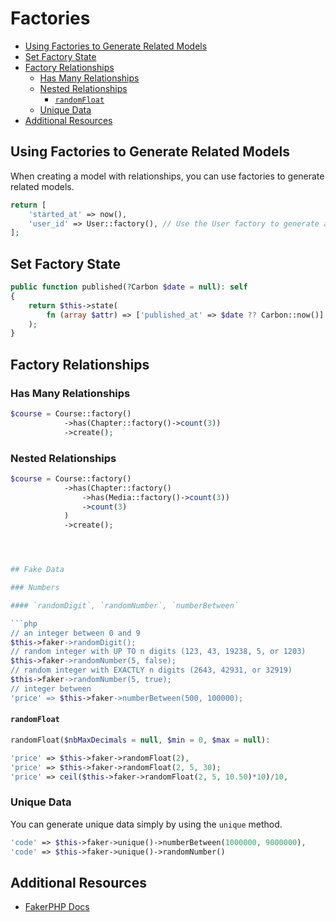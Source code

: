 # Factories

- [Using Factories to Generate Related Models](#using-factories-to-generate-related-models)
- [Set Factory State](#set-factory-state)
- [Factory Relationships](#factory-relationships)
  - [Has Many Relationships](#has-many-relationships)
  - [Nested Relationships](#nested-relationships)
    - [`randomFloat`](#randomfloat)
  - [Unique Data](#unique-data)
- [Additional Resources](#additional-resources)

## Using Factories to Generate Related Models

When creating a model with relationships, you can use factories to generate related models.

```php
return [
    'started_at' => now(),
    'user_id' => User::factory(), // Use the User factory to generate a user_id
];
```

## Set Factory State

```php
public function published(?Carbon $date = null): self
{
    return $this->state(
        fn (array $attr) => ['published_at' => $date ?? Carbon::now()]
    );
}
```

## Factory Relationships

### Has Many Relationships

```php
$course = Course::factory()
            ->has(Chapter::factory()->count(3))
            ->create();
```

### Nested Relationships

```php
$course = Course::factory()
            ->has(Chapter::factory()
                ->has(Media::factory()->count(3))
                ->count(3)
            )
            ->create();
```

```php



## Fake Data

### Numbers

#### `randomDigit`, `randomNumber`, `numberBetween` 

```php
// an integer between 0 and 9
$this->faker->randomDigit();
// random integer with UP TO n digits (123, 43, 19238, 5, or 1203)
$this->faker->randomNumber(5, false);
// random integer with EXACTLY n digits (2643, 42931, or 32919)
$this->faker->randomNumber(5, true);
// integer between
'price' => $this->faker->numberBetween(500, 100000);
```

#### `randomFloat`

```php
randomFloat($nbMaxDecimals = null, $min = 0, $max = null): 
```

```php
'price' => $this->faker->randomFloat(2),
'price' => $this->faker->randomFloat(2, 5, 30);
'price' => ceil($this->faker->randomFloat(2, 5, 10.50)*10)/10,
```

### Unique Data

You can generate unique data simply by using the `unique` method.

```php
'code' => $this->faker->unique()->numberBetween(1000000, 9000000),
'code' => $this->faker->unique()->randomNumber()
```



## Additional Resources

- <a href="https://fakerphp.org/" target="blank">FakerPHP Docs</a>
